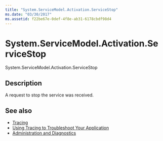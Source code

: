 ```yaml
---
title: "System.ServiceModel.Activation.ServiceStop"
ms.date: "03/30/2017"
ms.assetid: f22be67e-0def-4f8e-ab31-6178cbdf98d4
---
```

# System.ServiceModel.Activation.ServiceStop
System.ServiceModel.Activation.ServiceStop  
  
## Description  
 A request to stop the service was received.  
  
## See also

- [Tracing](index.md)
- [Using Tracing to Troubleshoot Your Application](using-tracing-to-troubleshoot-your-application.md)
- [Administration and Diagnostics](../index.md)
